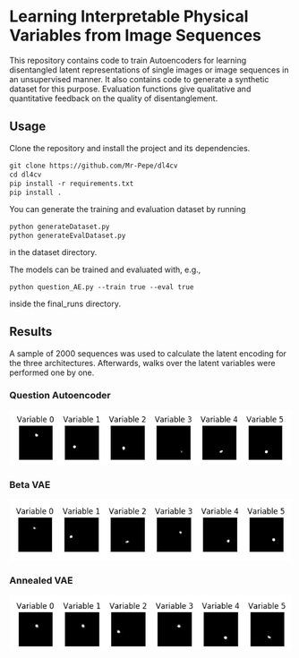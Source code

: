 # Learning Interpretable Physical Variables from Image Sequences

This repository contains code to train Autoencoders for learning disentangled latent representations
of single images or image sequences in an unsupervised manner. It also contains code to generate a synthetic dataset
for this purpose. Evaluation functions give qualitative and quantitative feedback on the quality of 
disentanglement.

## Usage

Clone the repository and install the project and its dependencies.

    git clone https://github.com/Mr-Pepe/dl4cv
    cd dl4cv
    pip install -r requirements.txt
    pip install .
  
You can generate the training and evaluation dataset by running
    
    python generateDataset.py
    python generateEvalDataset.py

in the dataset directory.

The models can be trained and evaluated with, e.g.,

    python question_AE.py --train true --eval true
    
inside the final_runs directory.


## Results

A sample of 2000 sequences was used to calculate the latent encoding for the three architectures.
Afterwards, walks over the latent variables were performed one by one.


### Question Autoencoder

![Alt text](doc/gifs/question_AE.gif) 

### Beta VAE

![Alt text](doc/gifs/beta_vae.gif) 


### Annealed VAE

![Alt text](doc/gifs/annealed_VAE.gif)
